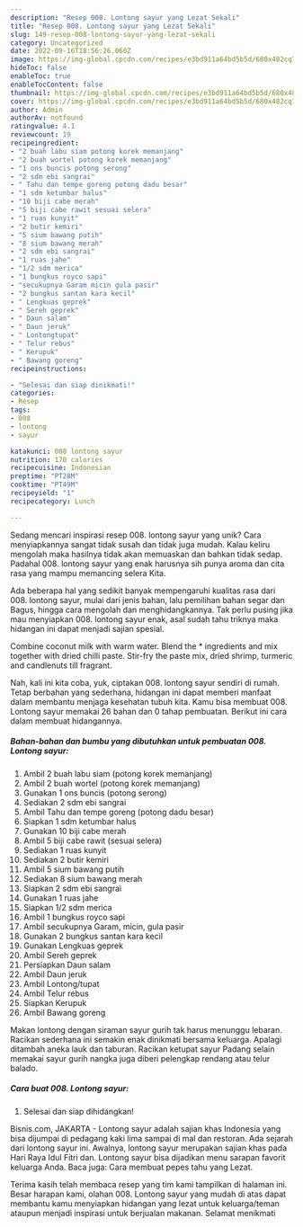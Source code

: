 ```yaml
---
description: "Resep 008. Lontong sayur yang Lezat Sekali"
title: "Resep 008. Lontong sayur yang Lezat Sekali"
slug: 149-resep-008-lontong-sayur-yang-lezat-sekali
category: Uncategorized
date: 2022-09-16T18:56:26.060Z
image: https://img-global.cpcdn.com/recipes/e3bd911a64bd5b5d/680x482cq70/008-lontong-sayur-foto-resep-utama.jpg
hideToc: false
enableToc: true
enableTocContent: false
thumbnail: https://img-global.cpcdn.com/recipes/e3bd911a64bd5b5d/680x482cq70/008-lontong-sayur-foto-resep-utama.jpg
cover: https://img-global.cpcdn.com/recipes/e3bd911a64bd5b5d/680x482cq70/008-lontong-sayur-foto-resep-utama.jpg
author: Admin
authorAv: notfound
ratingvalue: 4.1
reviewcount: 19
recipeingredient:
- "2 buah labu siam potong korek memanjang"
- "2 buah wortel potong korek memanjang"
- "1 ons buncis potong serong"
- "2 sdm ebi sangrai"
- " Tahu dan tempe goreng potong dadu besar"
- "1 sdm ketumbar halus"
- "10 biji cabe merah"
- "5 biji cabe rawit sesuai selera"
- "1 ruas kunyit"
- "2 butir kemiri"
- "5 sium bawang putih"
- "8 sium bawang merah"
- "2 sdm ebi sangrai"
- "1 ruas jahe"
- "1/2 sdm merica"
- "1 bungkus royco sapi"
- "secukupnya Garam micin gula pasir"
- "2 bungkus santan kara kecil"
- " Lengkuas geprek"
- " Sereh geprek"
- " Daun salam"
- " Daun jeruk"
- " Lontongtupat"
- " Telur rebus"
- " Kerupuk"
- " Bawang goreng"
recipeinstructions:

- "Selesai dan siap dinikmati!"
categories:
- Resep
tags:
- 008
- lontong
- sayur

katakunci: 008 lontong sayur 
nutrition: 170 calories
recipecuisine: Indonesian
preptime: "PT28M"
cooktime: "PT49M"
recipeyield: "1"
recipecategory: Lunch

---
```





Sedang mencari inspirasi resep 008. lontong sayur yang unik? Cara menyiapkannya sangat tidak susah dan tidak juga mudah. Kalau keliru mengolah maka hasilnya tidak akan memuaskan dan bahkan tidak sedap. Padahal 008. lontong sayur yang enak harusnya sih punya aroma dan cita rasa yang mampu memancing selera Kita.





Ada beberapa hal yang sedikit banyak mempengaruhi kualitas rasa dari 008. lontong sayur, mulai dari jenis bahan, lalu pemilihan bahan segar dan Bagus, hingga cara mengolah dan menghidangkannya. Tak perlu pusing jika mau menyiapkan 008. lontong sayur enak,      asal sudah tahu triknya maka hidangan ini dapat menjadi sajian spesial.














Combine coconut milk with warm water. Blend the * ingredients and mix together with dried chilli paste. Stir-fry the paste mix, dried shrimp, turmeric and candlenuts till fragrant.






Nah, kali ini kita coba, yuk, ciptakan 008. lontong sayur sendiri di rumah. Tetap berbahan yang sederhana, hidangan ini dapat memberi manfaat dalam membantu menjaga kesehatan tubuh kita. Kamu bisa membuat 008. Lontong sayur memakai 26 bahan dan 0 tahap pembuatan. Berikut ini cara dalam membuat hidangannya.

<!--inarticleads1-->

##### Bahan-bahan dan bumbu yang dibutuhkan untuk pembuatan 008. Lontong sayur:

1. Ambil 2 buah labu siam (potong korek memanjang)
1. Ambil 2 buah wortel (potong korek memanjang)
1. Gunakan 1 ons buncis (potong serong)
1. Sediakan 2 sdm ebi sangrai
1. Ambil  Tahu dan tempe goreng (potong dadu besar)
1. Siapkan 1 sdm ketumbar halus
1. Gunakan 10 biji cabe merah
1. Ambil 5 biji cabe rawit (sesuai selera)
1. Sediakan 1 ruas kunyit
1. Sediakan 2 butir kemiri
1. Ambil 5 sium bawang putih
1. Sediakan 8 sium bawang merah
1. Siapkan 2 sdm ebi sangrai
1. Gunakan 1 ruas jahe
1. Siapkan 1/2 sdm merica
1. Ambil 1 bungkus royco sapi
1. Ambil secukupnya Garam, micin, gula pasir
1. Gunakan 2 bungkus santan kara kecil
1. Gunakan  Lengkuas geprek
1. Ambil  Sereh geprek
1. Persiapkan  Daun salam
1. Ambil  Daun jeruk
1. Ambil  Lontong/tupat
1. Ambil  Telur rebus
1. Siapkan  Kerupuk
1. Ambil  Bawang goreng


Makan lontong dengan siraman sayur gurih tak harus menunggu lebaran. Racikan sederhana ini semakin enak dinikmati bersama keluarga. Apalagi ditambah aneka lauk dan taburan. Racikan ketupat sayur Padang selain memakai sayur gurih nangka juga diberi pelengkap rendang atau telur balado. 

<!--inarticleads2-->

##### Cara buat 008. Lontong sayur:


1. Selesai dan siap dihidangkan!

Bisnis.com, JAKARTA - Lontong sayur adalah sajian khas Indonesia yang bisa dijumpai di pedagang kaki lima sampai di mal dan restoran. Ada sejarah dari lontong sayur ini. Awalnya, lontong sayur merupakan sajian khas pada Hari Raya Idul Fitri dan. Lontong sayur bisa dijadikan menu sarapan favorit keluarga Anda. Baca juga: Cara membuat pepes tahu yang Lezat. 

Terima kasih telah membaca resep yang tim kami tampilkan di halaman ini. Besar harapan kami, olahan 008. Lontong sayur yang mudah di atas dapat membantu kamu menyiapkan hidangan yang lezat untuk keluarga/teman ataupun menjadi inspirasi untuk berjualan makanan. Selamat menikmati
